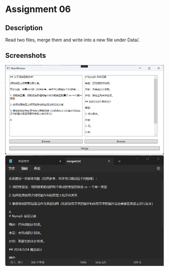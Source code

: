 # Assignment 06

## Description

Read two files, merge them and write into a new file under Data/.

## Screenshots

![ui](./screenshots/ui.png)
![result](./screenshots/result.png)
